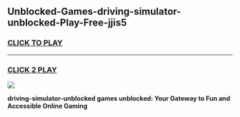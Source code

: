 
## Unblocked-Games-driving-simulator-unblocked-Play-Free-jjis5
<h3>
<a href="https://premium76.site?title=driving-simulator-unblocked&ref=23A">CLICK TO PLAY</a></h3>
<hr>

<h3>
<a href="https://premium76.site?title=driving-simulator-unblocked&ref=23A">CLICK 2 PLAY</a>
  
</h3>

<a href="https://premium76.site?title=driving-simulator-unblocked&ref=23A"><img src="https://clearcache.store/games.png"></a>


**driving-simulator-unblocked games unblocked: Your Gateway to Fun and Accessible Online Gaming**
